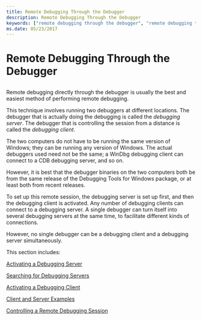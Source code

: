 ```yaml
---
title: Remote Debugging Through the Debugger
description: Remote Debugging Through the Debugger
keywords: ["remote debugging through the debugger", "remote debugging through the debugger, overview", "debugging client", "debugging server", "TCP (remote debugging protocol)", "COM port (remote debugging protocol)", "modem (remote debugging protocol)", "named pipe (remote debuggi"]
ms.date: 05/23/2017
---
```


# Remote Debugging Through the Debugger


## <span id="ddk_remote_debugging_through_the_debugger_dbg"></span><span id="DDK_REMOTE_DEBUGGING_THROUGH_THE_DEBUGGER_DBG"></span>


Remote debugging directly through the debugger is usually the best and easiest method of performing remote debugging.

This technique involves running two debuggers at different locations. The debugger that is actually doing the debugging is called the *debugging server*. The debugger that is controlling the session from a distance is called the *debugging client*.

The two computers do not have to be running the same version of Windows; they can be running any version of Windows. The actual debuggers used need not be the same; a WinDbg debugging client can connect to a CDB debugging server, and so on.

However, it is best that the debugger binaries on the two computers both be from the same release of the Debugging Tools for Windows package, or at least both from recent releases.

To set up this remote session, the debugging server is set up first, and then the debugging client is activated. Any number of debugging clients can connect to a debugging server. A single debugger can turn itself into several debugging servers at the same time, to facilitate different kinds of connections.

However, no single debugger can be a debugging client and a debugging server simultaneously.

This section includes:

[Activating a Debugging Server](activating-a-debugging-server.md)

[Searching for Debugging Servers](searching-for-debugging-servers.md)

[Activating a Debugging Client](activating-a-debugging-client.md)

[Client and Server Examples](client-and-server-examples.md)

[Controlling a Remote Debugging Session](controlling-a-remote-debugging-session.md)

 

 